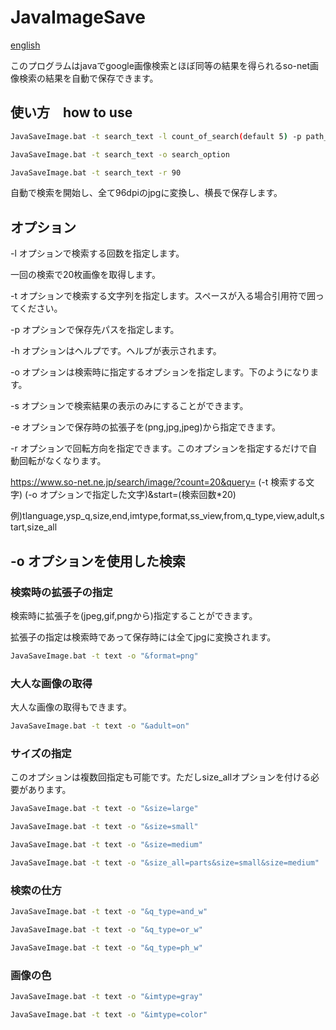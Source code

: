 # JavaImageSave
[english](README_EN.md)


このプログラムはjavaでgoogle画像検索とほぼ同等の結果を得られるso-net画像検索の結果を自動で保存できます。

## 使い方　how to use

```bash
JavaSaveImage.bat -t search_text -l count_of_search(default 5) -p path_to_save
```

```bash
JavaSaveImage.bat -t search_text -o search_option
```

```bash
JavaSaveImage.bat -t search_text -r 90
```

自動で検索を開始し、全て96dpiのjpgに変換し、横長で保存します。

## オプション

-l オプションで検索する回数を指定します。

一回の検索で20枚画像を取得します。

-t オプションで検索する文字列を指定します。スペースが入る場合引用符で囲ってください。

-p オプションで保存先パスを指定します。

-h オプションはヘルプです。ヘルプが表示されます。

-o オプションは検索時に指定するオプションを指定します。下のようになります。

-s オプションで検索結果の表示のみにすることができます。

-e オプションで保存時の拡張子を(png,jpg,jpeg)から指定できます。

-r オプションで回転方向を指定できます。このオプションを指定するだけで自動回転がなくなります。

https://www.so-net.ne.jp/search/image/?count=20&query= (-t 検索する文字) (-o オプションで指定した文字)&start=(検索回数*20)

例)tlanguage,ysp_q,size,end,imtype,format,ss_view,from,q_type,view,adult,start,size_all

## -o オプションを使用した検索

### 検索時の拡張子の指定

検索時に拡張子を(jpeg,gif,pngから)指定することができます。

拡張子の指定は検索時であって保存時には全てjpgに変換されます。

```bash
JavaSaveImage.bat -t text -o "&format=png"
```

### 大人な画像の取得

大人な画像の取得もできます。

```bash
JavaSaveImage.bat -t text -o "&adult=on"
```

### サイズの指定

このオプションは複数回指定も可能です。ただしsize_allオプションを付ける必要があります。

```bash
JavaSaveImage.bat -t text -o "&size=large"
```
```bash
JavaSaveImage.bat -t text -o "&size=small"
```

```bash
JavaSaveImage.bat -t text -o "&size=medium"
```

```bash
JavaSaveImage.bat -t text -o "&size_all=parts&size=small&size=medium"
```



### 検索の仕方

```bash
JavaSaveImage.bat -t text -o "&q_type=and_w"
```

```bash
JavaSaveImage.bat -t text -o "&q_type=or_w"
```

```bash
JavaSaveImage.bat -t text -o "&q_type=ph_w"
```

### 画像の色

```bash
JavaSaveImage.bat -t text -o "&imtype=gray"
```

```bash
JavaSaveImage.bat -t text -o "&imtype=color"
```
